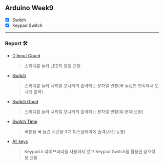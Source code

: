 ## Arduino Week9

* [x] Switch
* [x] Keypad Switch
---
### Report 🛠

- [D Input Count](https://github.com/monegit/arduino-prj/tree/main/report/Week9/result/1._DInput_Count)

  > 스위치를 눌러 LED의 점등 관찰
  
- [Switch](https://github.com/monegit/arduino-prj/tree/main/report/Week9/result/2._Switch)

  > 스위치를 눌러 시리얼 모니터의 출력되는 문자열 관찰(꾹 누르면 연속해서 모니터 출력)

- [Switch Good](https://github.com/monegit/arduino-prj/tree/main/report/Week9/result/3._Switch_Good)

  > 스위치를 눌러 시리얼 모니터의 출력되는 문자열 관찰(위 문제 보완)

- [Switch Time](https://github.com/monegit/arduino-prj/tree/main/report/Week9/result/4._Switch_Time)

  > 버튼을 꾹 눌린 시간을 IC2 디스플레이에 출력(사진 동봉)

- [All keys](https://github.com/monegit/arduino-prj/tree/main/report/Week9/result/5._All_keys)

  > Keypad.h 라이브러리를 사용하지 않고 Keypad Switch를 활용한 상호작용 관찰
